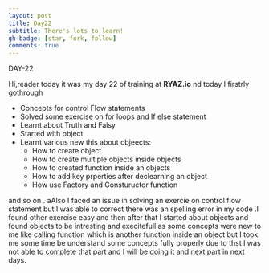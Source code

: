 ```yaml
---
layout: post
title: Day22
subtitle: There's lots to learn!
gh-badge: [star, fork, follow]
comments: true
---
```




DAY-22

Hi,reader today it was my day 22 of training at **RYAZ.io** nd today I firstrly gothrough

* Concepts for control Flow statements
* Solved some exercise on for loops and If else statement
* Learnt about Truth and Falsy 
* Started with object
* Learnt various new this about objeects:
   * How to create object 
   * How to create multiple objects inside objects
   * How to created function inside an objects
   * How to add key prperties after declearning an object
   * How use Factory and Constuructor function

and so on . aAlso I faced an issue in solving an exercie on control flow statement but I was able to correct  there was an spelling error in my code .I found other exercise easy and then after that I started about objects and found objects to be intresting and execitefull as some concepts were new to me like calling function which is another function inside an object but I took me some time be understand some concepts fully properly due to thst I was not able to complete that part and I will be doing it and next part in next days.